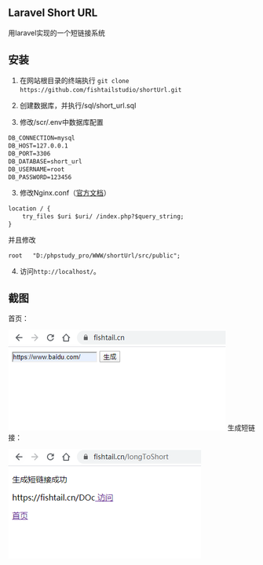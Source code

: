 ## Laravel Short URL

用laravel实现的一个短链接系统

## 安装
1. 在网站根目录的终端执行
`git clone https://github.com/fishtailstudio/shortUrl.git`

2. 创建数据库，并执行/sql/short_url.sql

3. 修改/scr/.env中数据库配置
```nginx
DB_CONNECTION=mysql
DB_HOST=127.0.0.1
DB_PORT=3306
DB_DATABASE=short_url
DB_USERNAME=root
DB_PASSWORD=123456
```

3. 修改Nginx.conf（[官方文档](https://learnku.com/docs/laravel/6.x/installation/5124#37e654)）
```nginx
location / {
    try_files $uri $uri/ /index.php?$query_string;
}
```
并且修改
```nginx
root   "D:/phpstudy_pro/WWW/shortUrl/src/public";
```

4. 访问`http://localhost/`。

## 截图

首页：


![首页：](./screenshot/index.png)
生成短链接：


![生成短链接：](./screenshot/longToShort.png)